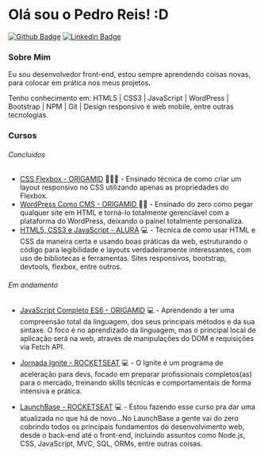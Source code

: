 # Olá sou o Pedro Reis! :D

[![Github Badge](https://img.shields.io/badge/-Github-000?style=flat-square&logo=Github&logoColor=white&link=https://github.com/programador-pedroreis/)](https://github.com/programador-pedroreis/)
[![Linkedin Badge](https://img.shields.io/badge/-LinkedIn-blue?style=flat-square&logo=Linkedin&logoColor=white&link=https://www.linkedin.com/in/pedro-reis-dev/)](https://www.linkedin.com/in/pedro-reis-dev/)

### Sobre Mim
Eu sou desenvolvedor front-end, estou sempre aprendendo coisas novas, para colocar em prática nos meus projetos.

Tenho conhecimento em:
HTML5 | CSS3 | JavaScript | WordPress | Bootstrap | NPM | Git | Design responsivo e web mobile, entre outras tecnologias.

### Cursos

###### Concluidos

- [CSS Flexbox - ORIGAMID](https://www.origamid.com/curso/css-flexbox/) 👨🏼‍🏫 - Ensinado técnica de como criar um layout responsivo no CSS utilizando apenas as propriedades do Flexbox. 
- [WordPress Como CMS - ORIGAMID
](https://www.origamid.com/curso/wordpress-como-cms) ✍🏼 - Ensinado do zero como pegar qualquer site em HTML e torná-lo totalmente gerenciável com a plataforma do WordPress, deixando o painel totalmente personaliza. 
- [HTML5, CSS3 e JavaScript - ALURA](https://www.alura.com.br/) 💻 - Técnica de como usar HTML e CSS da maneira certa e usando boas práticas da web, estruturando o código para legibilidade e layouts verdadeiramente interessantes, com uso de bibliotecas e ferramentas. Sites responsivos, bootstrap, devtools, flexbox, entre outros.

###### Em andamento

- [JavaScript Completo ES6 - ORIGAMID](https://www.origamid.com/curso/javascript-completo-es6) 💻 - Aprendendo a ter uma compreensão total da linguagem, dos seus principais métodos e da sua sintaxe. O foco é no aprendizado da linguagem, mas o principal local de aplicação será na web, através de manipulações do DOM e requisições via Fetch API.

- [Jornada Ignite - ROCKETSEAT](https://rocketseat.com.br/) 💻 - O Ignite é um programa de aceleração para devs, focado em preparar profissionais completos(as) para o mercado, treinando skills técnicas e comportamentais de forma intensiva e prática. 

- [LaunchBase - ROCKETSEAT](https://rocketseat.com.br/) 💻 - Estou fazendo esse curso pra dar uma atualizada no que há de novo...No LaunchBase a gente vai do zero cobrindo todos os principais fundamentos do desenvolvimento web, desde o back-end até o front-end, incluindo assuntos como Node.js, CSS, JavaScript, MVC, SQL, ORMs, entre outras coisas.

